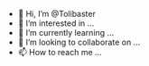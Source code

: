 - 👋 Hi, I’m @Tolibaster
- 👀 I’m interested in ...
- 🌱 I’m currently learning ...
- 💞️ I’m looking to collaborate on ...
- 📫 How to reach me ...

<!---
Tolibaster/Tolibaster is a ✨ special ✨ repository because its `README.md` (this file) appears on your GitHub profile.
You can click the Preview link to take a look at your changes.
--->
